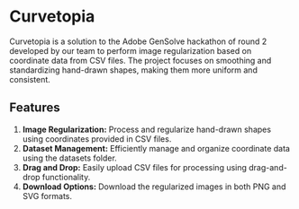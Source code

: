 # Curvetopia

Curvetopia is a solution to the Adobe GenSolve hackathon  of round 2 developed by our team to perform image regularization based on coordinate data from CSV files. The project focuses on smoothing and standardizing hand-drawn shapes, making them more uniform and consistent.

## Features

1. **Image Regularization:** Process and regularize hand-drawn shapes using coordinates provided in CSV files.
2. **Dataset Management:** Efficiently manage and organize coordinate data using the datasets folder.
3. **Drag and Drop:** Easily upload CSV files for processing using drag-and-drop functionality.
4. **Download Options:** Download the regularized images in both PNG and SVG formats.


